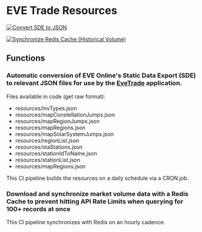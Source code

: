 # EVE Trade Resources

[![Convert SDE to JSON](https://github.com/awhipp/evetrade_resources/actions/workflows/download.yml/badge.svg)](https://github.com/awhipp/evetrade_resources/actions/workflows/download.yml)

[![Synchronize Redis Cache (Historical Volume)](https://github.com/awhipp/evetrade_resources/actions/workflows/sync-volume-data.yml/badge.svg)](https://github.com/awhipp/evetrade_resources/actions/workflows/sync-volume-data.yml)

## Functions

### Automatic conversion of EVE Online's Static Data Export (SDE) to relevant JSON files for use by the [EveTrade](https://github.com/awhipp/evetrade) application.

Files available in code (get raw format):

* resources/invTypes.json
* resources/mapConstellationJumps.json
* resources/mapRegionJumps.json
* resources/mapRegions.json
* resources/mapSolarSystemJumps.json
* resources/regionList.json
* resources/staStations.json
* resources/stationIdToName.json
* resources/stationList.json
* resources/mapRegions.json

This CI pipeline builds the resources on a daily schedule via a CRON job.

### Download and synchronize market volume data with a Redis Cache to prevent hitting API Rate Limits when querying for 100+ records at once

This CI pipeline synchronizes with Redis on an hourly cadence.


